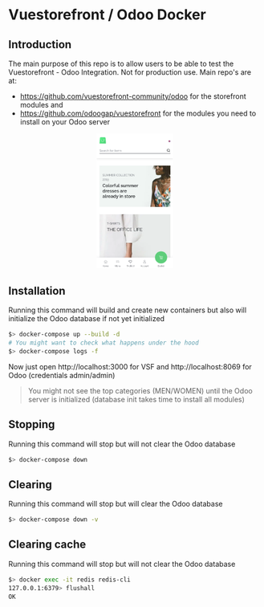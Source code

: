 # Vuestorefront / Odoo Docker

## Introduction

The main purpose of this repo is to allow users to be able to test the Vuestorefront - Odoo Integration. Not for production use.
Main repo's are at:

* https://github.com/vuestorefront-community/odoo for the storefront modules and 
* https://github.com/odoogap/vuestorefront for the modules you need to install on your Odoo server

<div align="center">
  <img src="vsf-odoo.png" alt="Vue Storefront" width="30%"/>
</div>

## Installation

Running this command will build and create new containers but also will initialize the Odoo database if not yet initialized

```bash
$> docker-compose up --build -d
# You might want to check what happens under the hood
$> docker-compose logs -f
```

Now just open http://localhost:3000 for VSF and http://localhost:8069 for Odoo (credentials admin/admin)

> You might not see the top categories (MEN/WOMEN) until the Odoo server is initialized (database init takes time to install all modules)

## Stopping

Running this command will stop but will not clear the Odoo database

```bash
$> docker-compose down
```

## Clearing

Running this command will stop but will clear the Odoo database

```bash
$> docker-compose down -v
```

## Clearing cache

Running this command will stop but will not clear the Odoo database

```bash
$> docker exec -it redis redis-cli
127.0.0.1:6379> flushall
OK
```
